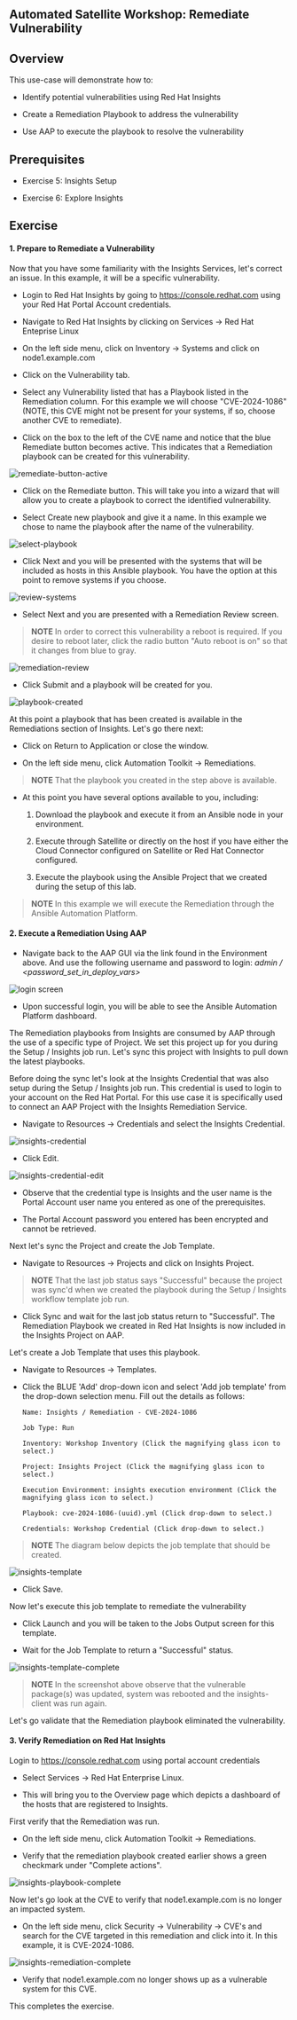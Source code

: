 Automated Satellite Workshop: Remediate Vulnerability
----------------------------------------------------------------------


Overview
-----------------------------------------------------------------

This use-case will demonstrate how to:

-   Identify potential vulnerabilities using Red Hat Insights

-   Create a Remediation Playbook to address the vulnerability

-   Use AAP to execute the playbook to resolve the vulnerability

Prerequisites
-----------------------------------------------------------------

-   Exercise 5: Insights Setup

-   Exercise 6: Explore Insights

Exercise
-----------------------------------------------------------------

#### 1\. Prepare to Remediate a Vulnerability 

Now that you have some familiarity with the Insights Services, let's correct an issue.  In this example, it will be a specific vulnerability.

- Login to Red Hat Insights by going to https://console.redhat.com using your Red Hat Portal Account credentials.

- Navigate to Red Hat Insights by clicking on Services -> Red Hat Enteprise Linux

- On the left side menu, click on Inventory -> Systems and click on node1.example.com

- Click on the Vulnerability tab.  

- Select any Vulnerability listed that has a Playbook listed in the Remediation column.  For this example we will choose "CVE-2024-1086" (NOTE, this CVE might not be present for your systems, if so, choose another CVE to remediate).

- Click on the box to the left of the CVE name and notice that the blue Remediate button becomes active.  This indicates that a Remediation playbook can be created for this vulnerability.

![remediate-button-active](images/6-remediatevulnerability-remediate-button.png)

-   Click on the Remediate button.  This will take you into a wizard that will allow you to create a playbook to correct the identified vulnerability.

-    Select Create new playbook and give it a name.  In this example we chose to name the playbook after the name of the vulnerability.


![select-playbook](images/6-remediatevulnerability-select-playbook.png)    


-   Click Next and you will be presented with the systems that will be included as hosts in this Ansible playbook.  You have the option at this point to remove systems if you choose.

![review-systems](images/6-remediatevulnerability-review-systems.png)

-   Select Next and you are presented with a Remediation Review screen.  

> **NOTE** In order to correct this vulnerability a reboot is required.  If you desire to reboot later, click the radio button "Auto reboot is on" so that it changes from blue to gray.

![remediation-review](images/6-remediatevulnerability-remediation-review.png)

-   Click Submit and a playbook will be created for you.  

    
![playbook-created](images/6-remediatevulnerability-playbook-created.png)
    
    
At this point a playbook that has been created is available in the Remediations section of Insights.  Let's go there next:

-   Click on Return to Application or close the window.

-   On the left side menu, click Automation Toolkit -> Remediations.  

> **NOTE** That the playbook you created in the step above is available.  

-   At this point you have several options available to you, including:

    1. Download the playbook and execute it from an Ansible node in your environment.

    2. Execute through Satellite or directly on the host if you have either the Cloud Connector configured on Satellite or Red Hat Connector configured.

    3. Execute the playbook using the Ansible Project that we created during the setup of this lab.

> **NOTE** In this example we will execute the Remediation through the Ansible Automation Platform.


#### 2\. Execute a Remediation Using AAP

-   Navigate back to the AAP GUI via the link found in the Environment above. And use the following username and password to login: *admin / <password_set_in_deploy_vars>*

![login screen](images/6-remediatevulnerability-aap2-login.png)

-   Upon successful login, you will be able to see the Ansible Automation Platform dashboard.

The Remediation playbooks from Insights are consumed by AAP through the use of a specific type of Project.  We set this project up for you during the Setup / Insights job run.  Let's sync this project with Insights to pull down the latest playbooks.

Before doing the sync let's look at the Insights Credential that was also setup during the Setup / Insights job run.  This credential is used to login to your account on the Red Hat Portal.  For this use case it is specifically used to connect an AAP Project with the Insights Remediation Service.

-   Navigate to Resources -> Credentials and select the Insights Credential.

![insights-credential](images/6-remediatevulnerability-credential.png)

-   Click Edit.

![insights-credential-edit](images/6-remediatevulnerability-credential-edit.png)

-   Observe that the credential type is Insights and the user name is the Portal Account user name you entered as one of the prerequisites.

-   The Portal Account password you entered has been encrypted and cannot be retrieved.

Next let's sync the Project and create the Job Template.

-   Navigate to Resources -> Projects and click on Insights Project.

> **NOTE** That the last job status says "Successful" because the project was sync'd when we created the playbook during the Setup / Insights workflow template job run.

-   Click Sync and wait for the last job status return to "Successful".  The Remediation Playbook we created in Red Hat Insights is now included in the Insights Project on AAP.

Let's create a Job Template that uses this playbook.  

-   Navigate to Resources -> Templates.  

-   Click the BLUE 'Add' drop-down icon and select 'Add job template' from the drop-down selection menu. Fill out the details as follows:

        Name: Insights / Remediation - CVE-2024-1086

        Job Type: Run

        Inventory: Workshop Inventory (Click the magnifying glass icon to select.)

        Project: Insights Project (Click the magnifying glass icon to select.)

        Execution Environment: insights execution environment (Click the
        magnifying glass icon to select.)

        Playbook: cve-2024-1086-(uuid).yml (Click drop-down to select.)

        Credentials: Workshop Credential (Click drop-down to select.)

> **NOTE** The diagram below depicts the job template that should be created.

![insights-template](images/6-remediatevulnerability-insights-template.png)

-   Click Save.

Now let's execute this job template to remediate the vulnerability

-   Click Launch and you will be taken to the Jobs Output screen for this template.

-   Wait for the Job Template to return a "Successful" status.

![insights-template-complete](images/6-remediatevulnerability-template-complete.png)

> **NOTE** In the screenshot above observe that the vulnerable package(s) was updated, system was rebooted and the insights-client was run again. 


Let's go validate that the Remediation playbook eliminated the vulnerability.

#### 3\. Verify Remediation on Red Hat Insights

Login to https://console.redhat.com using portal account credentials

-   Select Services -> Red Hat Enterprise Linux.

-   This will bring you to the Overview page which depicts a dashboard of the hosts that are registered to Insights.

First verify that the Remediation was run.  

-   On the left side menu, click Automation Toolkit -> Remediations.  

-   Verify that the remediation playbook created earlier shows a green checkmark under "Complete actions".

![insights-playbook-complete](images/6-remediatevulnerability-remediation-playbook-complete.png)


Now let's go look at the CVE to verify that node1.example.com is no longer an impacted system.

-   On the left side menu, click Security -> Vulnerability -> CVE's and search for the CVE targeted in this remediation and click into it.  In this example, it is CVE-2024-1086.


![insights-remediation-complete](images/6-remediatevulnerability-cve-remediation-complete.png)


-   Verify that node1.example.com no longer shows up as a vulnerable system for this CVE.

This completes the exercise.